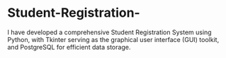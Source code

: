 # Student-Registration-
I have developed a comprehensive Student Registration System using Python, with Tkinter serving as the graphical user interface (GUI) toolkit, and PostgreSQL for efficient data storage.
